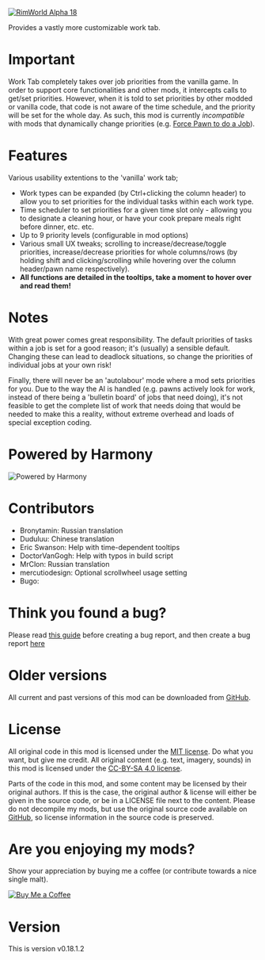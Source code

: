 [![RimWorld Alpha 18](https://img.shields.io/badge/RimWorld-Alpha%2018-brightgreen.svg)](http://rimworldgame.com/)

Provides a vastly more customizable work tab. 

# Important
Work Tab completely takes over job priorities from the vanilla game. In order to support core functionalities and other mods, it intercepts calls to get/set priorities. However, when it is told to set priorities by other modded or vanilla code, that code is not aware of the time schedule, and the priority will be set for the whole day. As such, this mod is currently *incompatible* with mods that dynamically change priorities (e.g. [Force Pawn to do a Job](http://steamcommunity.com/sharedfiles/filedetails/?id=937170538)).

# Features
Various usability extentions to the 'vanilla' work tab; 
 - Work types can be expanded (by Ctrl+clicking the column header) to allow you to set priorities for the individual tasks within each work type. 
 - Time scheduler to set priorities for a given time slot only - allowing you to designate a cleaning hour, or have your cook prepare meals right before dinner, etc. etc. 
 - Up to 9 priority levels (configurable in mod options)
 - Various small UX tweaks; scrolling to increase/decrease/toggle priorities, increase/decrease priorities for whole columns/rows (by holding shift and clicking/scrolling while hovering over the column header/pawn name respectively).
 - **All functions are detailed in the tooltips, take a moment to hover over and read them!**

# Notes
With great power comes great responsibility. The default priorities of tasks within a job is set for a good reason; it's (usually) a sensible default. Changing these can lead to deadlock situations, so change the priorities of individual jobs at your own risk! 

Finally, there will never be an 'autolabour' mode where a mod sets priorities for you. Due to the way the AI is handled (e.g. pawns actively look for work, instead of there being a 'bulletin board' of jobs that need doing), it's not feasible to get the complete list of work that needs doing that would be needed to make this a reality, without extreme overhead and loads of special exception coding.

# Powered by Harmony
![Powered by Harmony](https://camo.githubusercontent.com/074bf079275fa90809f51b74e9dd0deccc70328f/68747470733a2f2f7332342e706f7374696d672e6f72672f3538626c31727a33392f6c6f676f2e706e67)

# Contributors
 - Bronytamin:	Russian translation
 - Duduluu:	Chinese translation
 - Eric Swanson:	Help with time-dependent tooltips
 - DoctorVanGogh:	Help with typos in build script
 - MrClon:	Russian translation
 - mercutiodesign:	Optional scrollwheel usage setting
 - Bugo:	

# Think you found a bug? 
Please read [this guide](http://steamcommunity.com/sharedfiles/filedetails/?id=725234314) before creating a bug report,
 and then create a bug report [here](https://github.com/FluffierThanThou/WorkTab/issues)

# Older versions
All current and past versions of this mod can be downloaded from [GitHub](https://github.com/FluffierThanThou/WorkTab/releases).

# License
All original code in this mod is licensed under the [MIT license](https://opensource.org/licenses/MIT). Do what you want, but give me credit. 
All original content (e.g. text, imagery, sounds) in this mod is licensed under the [CC-BY-SA 4.0 license](http://creativecommons.org/licenses/by-sa/4.0/).

Parts of the code in this mod, and some content may be licensed by their original authors. If this is the case, the original author & license will either be given in the source code, or be in a LICENSE file next to the content. Please do not decompile my mods, but use the original source code available on [GitHub](https://github.com/FluffierThanThou/WorkTab/), so license information in the source code is preserved.

# Are you enjoying my mods?
Show your appreciation by buying me a coffee (or contribute towards a nice single malt).

[![Buy Me a Coffee](http://i.imgur.com/EjWiUwx.gif)](https://ko-fi.com/fluffymods)

# Version
This is version v0.18.1.2